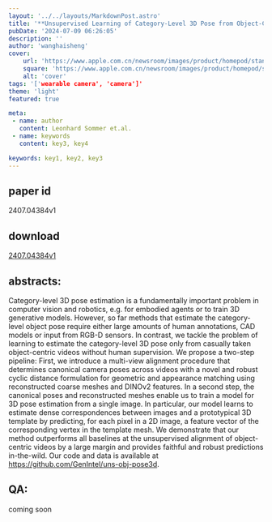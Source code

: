 ```yaml
---
layout: '../../layouts/MarkdownPost.astro'
title: '**Unsupervised Learning of Category-Level 3D Pose from Object-Centric Videos**'
pubDate: '2024-07-09 06:26:05'
description: ''
author: 'wanghaisheng'
cover:
    url: 'https://www.apple.com.cn/newsroom/images/product/homepod/standard/Apple-HomePod-hero-230118_big.jpg.large_2x.jpg'
    square: 'https://www.apple.com.cn/newsroom/images/product/homepod/standard/Apple-HomePod-hero-230118_big.jpg.large_2x.jpg'
    alt: 'cover'
tags: '['wearable camera', 'camera']' 
theme: 'light'
featured: true

meta:
 - name: author
   content: Leonhard Sommer et.al.
 - name: keywords
   content: key3, key4

keywords: key1, key2, key3
---
```


## paper id
2407.04384v1
## download
[2407.04384v1](http://arxiv.org/abs/2407.04384v1)
## abstracts:
Category-level 3D pose estimation is a fundamentally important problem in computer vision and robotics, e.g. for embodied agents or to train 3D generative models. However, so far methods that estimate the category-level object pose require either large amounts of human annotations, CAD models or input from RGB-D sensors. In contrast, we tackle the problem of learning to estimate the category-level 3D pose only from casually taken object-centric videos without human supervision. We propose a two-step pipeline: First, we introduce a multi-view alignment procedure that determines canonical camera poses across videos with a novel and robust cyclic distance formulation for geometric and appearance matching using reconstructed coarse meshes and DINOv2 features. In a second step, the canonical poses and reconstructed meshes enable us to train a model for 3D pose estimation from a single image. In particular, our model learns to estimate dense correspondences between images and a prototypical 3D template by predicting, for each pixel in a 2D image, a feature vector of the corresponding vertex in the template mesh. We demonstrate that our method outperforms all baselines at the unsupervised alignment of object-centric videos by a large margin and provides faithful and robust predictions in-the-wild. Our code and data is available at https://github.com/GenIntel/uns-obj-pose3d.
## QA:
coming soon
